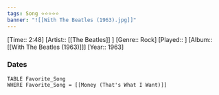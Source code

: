 ```yaml
---
tags: Song ⭐⭐⭐⭐⭐ 
banner: "![[With The Beatles (1963).jpg]]"
---
```

[Time:: 2:48]
[Artist:: [[The Beatles]] ]
[Genre:: Rock]
[Played:: ]
[Album:: [[With The Beatles (1963)]]]
[Year:: 1963]
### Dates
````dataview
TABLE Favorite_Song
WHERE Favorite_Song = [[Money (That's What I Want)]]
````